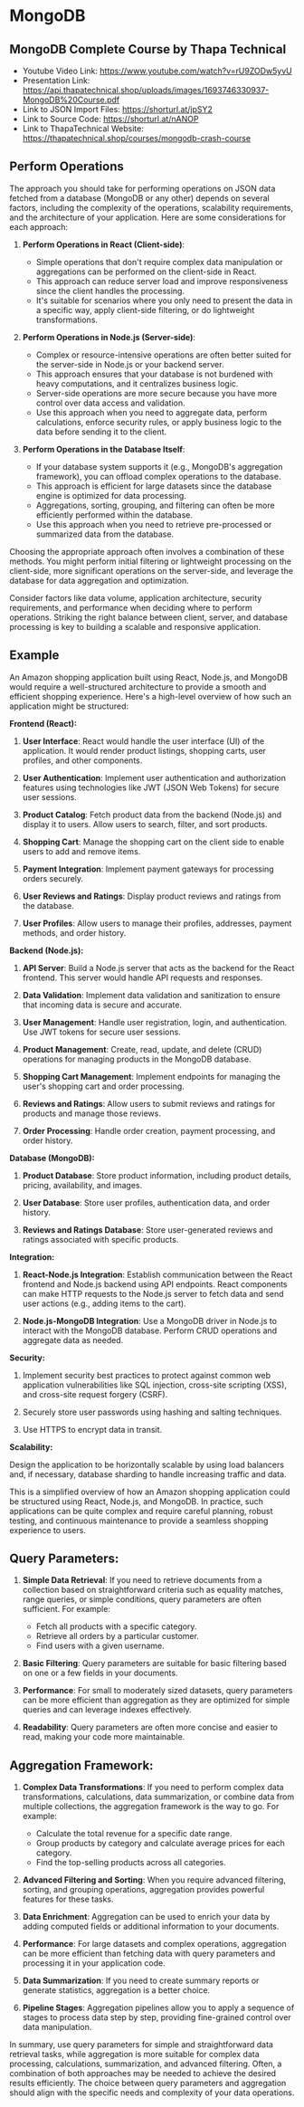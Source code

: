 # MongoDB

## MongoDB Complete Course by Thapa Technical

- Youtube Video Link: https://www.youtube.com/watch?v=rU9ZODw5yvU
- Presentation Link: https://api.thapatechnical.shop/uploads/images/1693746330937-MongoDB%20Course.pdf
- Link to JSON Import Files: https://shorturl.at/jpSY2
- Link to Source Code: https://shorturl.at/nANOP
- Link to ThapaTechnical Website: https://thapatechnical.shop/courses/mongodb-crash-course

## Perform Operations

The approach you should take for performing operations on JSON data fetched from a database (MongoDB or any other) depends on several factors, including the complexity of the operations, scalability requirements, and the architecture of your application. Here are some considerations for each approach:

1. **Perform Operations in React (Client-side)**:

   - Simple operations that don't require complex data manipulation or aggregations can be performed on the client-side in React.
   - This approach can reduce server load and improve responsiveness since the client handles the processing.
   - It's suitable for scenarios where you only need to present the data in a specific way, apply client-side filtering, or do lightweight transformations.

2. **Perform Operations in Node.js (Server-side)**:

   - Complex or resource-intensive operations are often better suited for the server-side in Node.js or your backend server.
   - This approach ensures that your database is not burdened with heavy computations, and it centralizes business logic.
   - Server-side operations are more secure because you have more control over data access and validation.
   - Use this approach when you need to aggregate data, perform calculations, enforce security rules, or apply business logic to the data before sending it to the client.

3. **Perform Operations in the Database Itself**:
   - If your database system supports it (e.g., MongoDB's aggregation framework), you can offload complex operations to the database.
   - This approach is efficient for large datasets since the database engine is optimized for data processing.
   - Aggregations, sorting, grouping, and filtering can often be more efficiently performed within the database.
   - Use this approach when you need to retrieve pre-processed or summarized data from the database.

Choosing the appropriate approach often involves a combination of these methods. You might perform initial filtering or lightweight processing on the client-side, more significant operations on the server-side, and leverage the database for data aggregation and optimization.

Consider factors like data volume, application architecture, security requirements, and performance when deciding where to perform operations. Striking the right balance between client, server, and database processing is key to building a scalable and responsive application.

## Example

An Amazon shopping application built using React, Node.js, and MongoDB would require a well-structured architecture to provide a smooth and efficient shopping experience. Here's a high-level overview of how such an application might be structured:

**Frontend (React):**

1. **User Interface**: React would handle the user interface (UI) of the application. It would render product listings, shopping carts, user profiles, and other components.

2. **User Authentication**: Implement user authentication and authorization features using technologies like JWT (JSON Web Tokens) for secure user sessions.

3. **Product Catalog**: Fetch product data from the backend (Node.js) and display it to users. Allow users to search, filter, and sort products.

4. **Shopping Cart**: Manage the shopping cart on the client side to enable users to add and remove items.

5. **Payment Integration**: Implement payment gateways for processing orders securely.

6. **User Reviews and Ratings**: Display product reviews and ratings from the database.

7. **User Profiles**: Allow users to manage their profiles, addresses, payment methods, and order history.

**Backend (Node.js):**

1. **API Server**: Build a Node.js server that acts as the backend for the React frontend. This server would handle API requests and responses.

2. **Data Validation**: Implement data validation and sanitization to ensure that incoming data is secure and accurate.

3. **User Management**: Handle user registration, login, and authentication. Use JWT tokens for secure user sessions.

4. **Product Management**: Create, read, update, and delete (CRUD) operations for managing products in the MongoDB database.

5. **Shopping Cart Management**: Implement endpoints for managing the user's shopping cart and order processing.

6. **Reviews and Ratings**: Allow users to submit reviews and ratings for products and manage those reviews.

7. **Order Processing**: Handle order creation, payment processing, and order history.

**Database (MongoDB):**

1. **Product Database**: Store product information, including product details, pricing, availability, and images.

2. **User Database**: Store user profiles, authentication data, and order history.

3. **Reviews and Ratings Database**: Store user-generated reviews and ratings associated with specific products.

**Integration:**

1. **React-Node.js Integration**: Establish communication between the React frontend and Node.js backend using API endpoints. React components can make HTTP requests to the Node.js server to fetch data and send user actions (e.g., adding items to the cart).

2. **Node.js-MongoDB Integration**: Use a MongoDB driver in Node.js to interact with the MongoDB database. Perform CRUD operations and aggregate data as needed.

**Security:**

1. Implement security best practices to protect against common web application vulnerabilities like SQL injection, cross-site scripting (XSS), and cross-site request forgery (CSRF).

2. Securely store user passwords using hashing and salting techniques.

3. Use HTTPS to encrypt data in transit.

**Scalability:**

Design the application to be horizontally scalable by using load balancers and, if necessary, database sharding to handle increasing traffic and data.

This is a simplified overview of how an Amazon shopping application could be structured using React, Node.js, and MongoDB. In practice, such applications can be quite complex and require careful planning, robust testing, and continuous maintenance to provide a seamless shopping experience to users.

## **Query Parameters:**

1. **Simple Data Retrieval**: If you need to retrieve documents from a collection based on straightforward criteria such as equality matches, range queries, or simple conditions, query parameters are often sufficient. For example:

   - Fetch all products with a specific category.
   - Retrieve all orders by a particular customer.
   - Find users with a given username.

2. **Basic Filtering**: Query parameters are suitable for basic filtering based on one or a few fields in your documents.

3. **Performance**: For small to moderately sized datasets, query parameters can be more efficient than aggregation as they are optimized for simple queries and can leverage indexes effectively.

4. **Readability**: Query parameters are often more concise and easier to read, making your code more maintainable.

## **Aggregation Framework:**

1. **Complex Data Transformations**: If you need to perform complex data transformations, calculations, data summarization, or combine data from multiple collections, the aggregation framework is the way to go. For example:

   - Calculate the total revenue for a specific date range.
   - Group products by category and calculate average prices for each category.
   - Find the top-selling products across all categories.

2. **Advanced Filtering and Sorting**: When you require advanced filtering, sorting, and grouping operations, aggregation provides powerful features for these tasks.

3. **Data Enrichment**: Aggregation can be used to enrich your data by adding computed fields or additional information to your documents.

4. **Performance**: For large datasets and complex operations, aggregation can be more efficient than fetching data with query parameters and processing it in your application code.

5. **Data Summarization**: If you need to create summary reports or generate statistics, aggregation is a better choice.

6. **Pipeline Stages**: Aggregation pipelines allow you to apply a sequence of stages to process data step by step, providing fine-grained control over data manipulation.

In summary, use query parameters for simple and straightforward data retrieval tasks, while aggregation is more suitable for complex data processing, calculations, summarization, and advanced filtering. Often, a combination of both approaches may be needed to achieve the desired results efficiently. The choice between query parameters and aggregation should align with the specific needs and complexity of your data operations.
